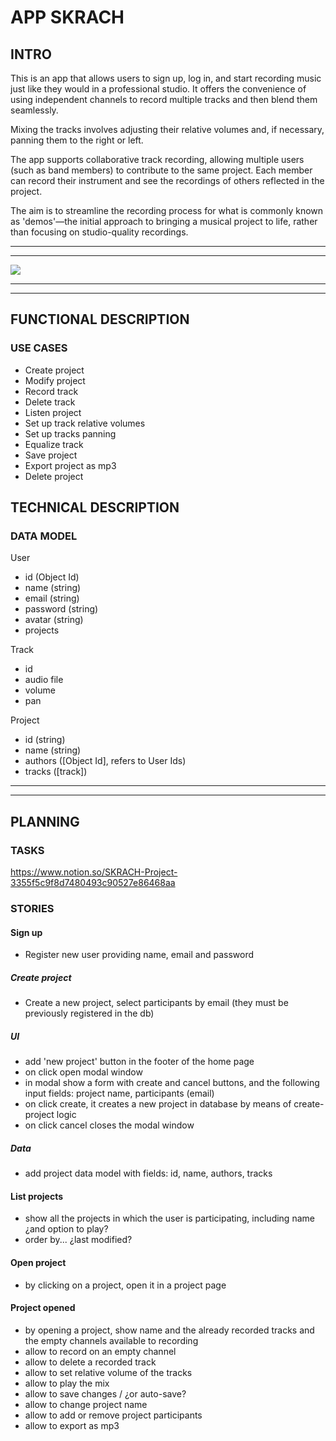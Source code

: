 # APP SKRACH

## INTRO

This is an app that allows users to sign up, log in, and start recording music just like they would in a professional studio. It offers the convenience of using independent channels to record multiple tracks and then blend them seamlessly.

Mixing the tracks involves adjusting their relative volumes and, if necessary, panning them to the right or left. 

The app supports collaborative track recording, allowing multiple users (such as band members) to contribute to the same project. Each member can record their instrument and see the recordings of others reflected in the project. 

The aim is to streamline the recording process for what is commonly known as 'demos'—the initial approach to bringing a musical project to life, rather than focusing on studio-quality recordings.

---
---

![](https://64.media.tumblr.com/0af36b02db0e8579f795ac6a39951458/tumblr_n33ud0gyKT1sdilswo1_400.gif)

---
---

## FUNCTIONAL DESCRIPTION

### USE CASES

- Create project
- Modify project
- Record track
- Delete track
- Listen project
- Set up track relative volumes
- Set up tracks panning
- Equalize track
- Save project
- Export project as mp3
- Delete project

## TECHNICAL DESCRIPTION

### DATA MODEL

User
- id (Object Id)
- name (string)
- email (string)
- password (string)
- avatar (string)
- projects

Track
- id
- audio file
- volume
- pan

Project
- id (string)
- name (string)
- authors ([Object Id], refers to User Ids)
- tracks ([track])


---
---

## PLANNING

### TASKS

https://www.notion.so/SKRACH-Project-3355f5c9f8d7480493c90527e86468aa

### STORIES

#### Sign up

- Register new user providing name, email and password

##### Create project

- Create a new project, select participants by email (they must be previously registered in the db)

##### UI

- add 'new project' button in the footer of the home page
- on click open modal window
- in modal show a form with create and cancel buttons, and the following input fields: project name, participants (email)
- on click create, it creates a new project in database by means of create-project logic
- on click cancel closes the modal window

##### Data

- add project data model with fields: id, name, authors, tracks

#### List projects

- show all the projects in which the user is participating, including name ¿and option to play?
- order by... ¿last modified?

#### Open project

- by clicking on a project, open it in a project page

#### Project opened

- by opening a project, show name and the already recorded tracks and the empty channels available to recording
- allow to record on an empty channel
- allow to delete a recorded track
- allow to set relative volume of the tracks
- allow to play the mix
- allow to save changes / ¿or auto-save?
- allow to change project name
- allow to add or remove project participants
- allow to export as mp3
